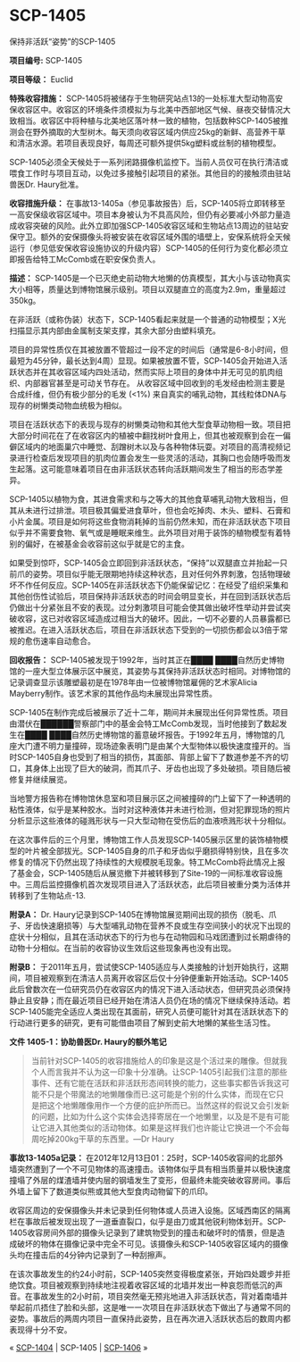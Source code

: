 # SCP-1405
                        




保持非活跃“姿势”的SCP-1405



**项目编号:** SCP-1405

**项目等级：** Euclid

**特殊收容措施：** SCP-1405将被储存于生物研究站点13的一处标准大型动物高安保收容区中。收容区的环境条件须模拟为与北美中西部地区气候、昼夜交替情况大致相当。收容区中将种植与北美地区落叶林一致的植物，包括数种SCP-1405被推测会在野外摘取的大型树木。每天须向收容区域内供应25kg的新鲜、高营养干草和清洁水源。若项目表现良好，每周还可额外提供5kg塑料或丝制的植物模型。

SCP-1405必须全天候处于一系列闭路摄像机监控下。当前人员仅可在执行清洁或喂食工作时与项目互动，以免过多接触引起项目的紧张。其他目的的接触须由驻站兽医Dr. Haury批准。

**收容措施升级：** 在事故13-1405a（参见事故报告）后，SCP-1405将立即转移至一高安保级收容区域中。项目本身被认为不具高风险，但仍有必要减小外部力量造成收容突破的风险。此外立即加强SCP-1405收容区域和生物站点13周边的驻站安保守卫。额外的安保摄像头将被安装在收容区域外围的墙壁上，安保系统将全天候运行（参见低安保收容设施协议的升级内容）SCP-1405的任何行为变化都必须立即报告给特工McComb或在职安保负责人。

**描述：** SCP-1405是一个已灭绝史前动物大地懒的仿真模型，其大小与该动物真实大小相等，质量达到博物馆展示级别。项目以双腿直立的高度为2.9m，重量超过350kg。

在非活跃（或称伪装）状态下，SCP-1405看起来就是一个普通的动物模型；X光扫描显示其内部由金属制支架支撑，其余大部分由塑料填充。

项目的异常性质仅在其被放置不管超过一段不定的时间后（通常是6-8小时间，但最短为45分钟，最长达到4周）显现。如果被放置不管，SCP-1405会开始进入活跃状态并在其收容区域内四处活动，然而实际上项目的身体中并无可见的肌肉组织、内部器官甚至是可动关节存在。 从收容区域中回收到的毛发经由检测主要是合成纤维，但仍有极少部分的毛发 (<1%) 来自真实的哺乳动物，其线粒体DNA与现存的树懒类动物血统极为相似。

项目在活跃状态下的表现与现存的树懒类动物和其他大型食草动物相一致。项目把大部分时间花在了在收容区内的植被中翻找树叶食用上，但其也被观察到会在一偏僻区域内的地面巢穴中睡觉、刮蹭树木以及与各种物体玩耍。对项目的高清视频记录进行检查后发现项目的肌肉位置会发生一些灵活的活动，其胸口也会随呼吸而发生起落。这可能意味着项目在由非活跃状态转向活跃期间发生了相当的形态学差异。

SCP-1405以植物为食，其进食需求和与之等大的其他食草哺乳动物大致相当，但其从未进行过排泄。项目极其偏爱进食草叶，但也会吃掉肉、木头、塑料、石膏和小片金属。项目是如何将这些食物消耗掉的当前仍然未知，而在非活跃状态下项目似乎并不需要食物、氧气或是睡眠来维生。此外项目对用于装饰的植物模型有着特别的偏好，在被基金会收容前这似乎就是它的主食。

如果受到惊吓，SCP-1405会立即回到非活跃状态，“保持”以双腿直立并抬起一只前爪的姿势。项目似乎能无限期地持续这种状态，且对任何外界刺激，包括物理破坏不作任何反应。SCP-1405在非活跃状态下仍能保留记忆：在经受了组织采集和其他创伤性试验后，项目保持非活跃状态的时间会明显变长，并在回到活跃状态后仍做出十分紧张且不安的表现。过分刺激项目可能会使其做出破坏性举动并尝试突破收容，这已对收容区域造成过相当大的破坏。因此，一切不必要的人员暴露都已被推迟。在进入活跃状态后，项目在非活跃状态下受到的一切损伤都会以3倍于常规的愈伤速率自动愈合。

**回收报告：** SCP-1405被发现于1992年，当时其正在████ ████自然历史博物馆的一座大型立体展示区中展览，其姿势与其保持非活跃状态时相同。对博物馆的记录调查显示该雕塑最初是在1978年由一位被博物馆雇佣的艺术家Alicia Mayberry制作。该艺术家的其他作品均未展现出异常性质。

SCP-1405在制作完成后被展示了近十二年，期间并未展现出任何异常性质。项目由潜伏在██████警察部门中的基金会特工McComb发现，当时他接到了数起发生在████ ████自然历史博物馆的蓄意破坏报告。于1992年五月，博物馆的几座大门遭不明力量撞碎，现场迹象表明门是由某个大型物体以极快速度撞开的。当时SCP-1405自身也受到了相当的损伤，其面部、背部上留下了数道参差不齐的切口，其身体上出现了巨大的破洞，而其爪子、牙齿也出现了多处破损。项目随后被修复并继续展览。

当地警方报告称在博物馆休息室和项目展示区之间被撞碎的门上留下了一种透明的粘性液体，似乎是某种胶水。当时对这种液体并未进行检测，但对犯罪现场的照片分析显示这些液体的碰溅形状与一只大型动物在受伤后的血液喷溅形状十分相似。

在这次事件后的三个月里，博物馆工作人员发现SCP-1405展示区里的装饰植物模型的叶片被全部拔光。SCP-1405自身的爪子和牙齿似乎磨损得特别快，且在多次修复的情况下仍然出现了持续性的大规模脱毛现象。特工McComb将此情况上报了基金会，SCP-1405随后从展览撤下并被转移到了Site-19的一间标准收容设施中。三周后监控摄像机首次发现项目进入了活跃状态，此后项目被重分类为活体并转移到了生物站点-13.

**附录A：** Dr. Haury记录到SCP-1405在博物馆展览期间出现的损伤（脱毛、爪子、牙齿快速磨损等）与大型哺乳动物在营养不良或生存空间狭小的状况下出现的症状十分相似，且其在活动状态下的行为也与在动物园和马戏团遭到过长期虐待的动物十分相似。在当前的收容协议生效后这些现象再也没有出现。

**附录B：** 于2011年五月，尝试使SCP-1405适应与人类接触的计划开始执行，这期间，项目被观察到在清洁人员离开收容区后仅十分钟便重新开始活动。SCP-1405此后曾数次在一位研究员仍在收容区内的情况下进入活动状态，但研究员必须保持静止且安静；而在最近项目已经开始在清洁人员仍在场的情况下继续保持活动。若SCP-1405能完全适应人类出现在其面前，研究人员便可能针对其在活跃状态下的行动进行更多的研究，更有可能借由项目了解到史前大地懒的某些生活习性。

**文件 1405-1：协助兽医Dr. Haury的额外笔记** 


> 当前针对SCP-1405的收容措施给人的印象是这是个活过来的雕像。但就我个人而言我并不认为这一印象十分准确。让SCP-1405引起我们注意的那些事件、还有它能在活跃和非活跃形态间转换的能力，这些事实都告诉我这可能不只是个带魔法的地懒雕像而已:这可能是个别的什么实体，而现在它只是把这个地懒雕像用作一个方便的庇护所而已。当然这样的假说又会引发新的问题，比如为什么这个实体会选择寄居在一个地懒里，以及是不是有可能让它进入其他类似的活动物体。如果是这样我们也许能让它换进一个不会每周吃掉200kg干草的东西里。—Dr Haury
> 

**事故13-1405a记录：** 在2012年12月13日01：25时，SCP-1405收容间的北部外墙突然遭到了一个不可见物体的高速撞击。该物体似乎具有相当质量并以极快速度撞塌了外层的煤渣墙并使内层的钢墙发生了变形，但最终未能突破收容房间。事后外墙上留下了数道类似熊或其他大型食肉动物留下的爪印。

收容区周边的安保摄像头并未记录到任何物体或人员进入设施。区域西南区的隔离栏在事故后被发现出现了一道垂直裂口，似乎是由刀或其他锐利物体划开。SCP-1405收容房间外部的摄像头记录到了建筑物受到的撞击和破坏时的情景，但是造成破坏的物体在摄像记录中完全不可见。该摄像头和SCP-1405收容区域内的摄像头均在撞击后的4分钟内记录到了一种刮擦声。

在该次事故发生的约24小时前，SCP-1405突然变得极度紧张，开始四处踱步并拒绝饮食。项目被观察到持续地注视着收容区域的北墙并发出一种哀怨而低沉的声音。在事故发生的2小时前，项目突然毫无预兆地进入非活跃状态，背对着南墙并举起前爪捂住了脸和头部，这是唯一一次项目在非活跃状态下做出了与通常不同的姿势。事故后的两周内项目一直保持此姿势，且在再次进入活跃状态后的数周内都表现得十分不安。



« [SCP-1404](/scp-1404) | SCP-1405 | [SCP-1406](/scp-1406) »





                    